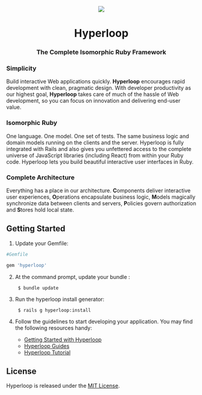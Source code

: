 <p align="center">
	<a href="http://ruby-hyperloop.io/" alt="Hyperloop" title="Hyperloop">
		<img src="https://github.com/ruby-hyperloop/hyperloop/blob/master/hyperloop-logo-small-pink.png">
	</a>
</p>

<h1 align="center">
	Hyperloop
</h1>

<h3 align="center">The Complete Isomorphic Ruby Framework</h3>

<p align="center">
  

### Simplicity
Build interactive Web applications quickly. **Hyperloop** encourages rapid development with clean, pragmatic design. With developer productivity as our highest goal, **Hyperloop** takes care of much of the hassle of Web development, so you can focus on innovation and delivering end-user value.

### Isomorphic Ruby
One language. One model. One set of tests. The same business logic and domain models running on the clients and the server. Hyperloop is fully integrated with Rails and also gives you unfettered access to the complete universe of JavaScript libraries (including React) from within your Ruby code. Hyperloop lets you build beautiful interactive user interfaces in Ruby.

### Complete Architecture
Everything has a place in our architecture. **C**omponents deliver interactive user experiences, **O**perations encapsulate business logic, **M**odels magically synchronize data between clients and servers, **P**olicies govern authorization and **S**tores hold local state.

</p>

## Getting Started

1. Update your Gemfile:
        
```ruby
#Gemfile

gem 'hyperloop'
```

2. At the command prompt, update your bundle :

        $ bundle update

3. Run the hyperloop install generator:

        $ rails g hyperloop:install

4. Follow the guidelines to start developing your application. You may find
   the following resources handy:
    * [Getting Started with Hyperloop](http://ruby-hyperloop.io/start)
    * [Hyperloop Guides](http://ruby-hyperloop.io/docs/architecture)
    * [Hyperloop Tutorial](http://ruby-hyperloop.io/tutorials)


## License

Hyperloop is released under the [MIT License](http://www.opensource.org/licenses/MIT).

